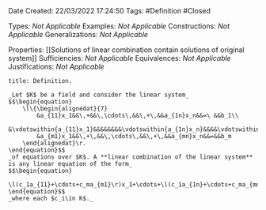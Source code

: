 <br />
<br />

Date Created: 22/03/2022 17:24:50
Tags: #Definition #Closed 

Types: _Not Applicable_
Examples: _Not Applicable_
Constructions: _Not Applicable_
Generalizations: _Not Applicable_

Properties: [[Solutions of linear combination contain solutions of original system]]
Sufficiencies: _Not Applicable_
Equivalences: _Not Applicable_
Justifications: _Not Applicable_

``` ad-Definition
title: Definition.

_Let $K$ be a field and consider the linear system_
$$\begin{equation}
    \l\{\begin{alignedat}{7}
        &a_{11}x_1&&\,+&&\,\cdots\,&&\,+\,&&a_{1n}x_n&&=\ &&b_1\\
        &\vdotswithin{a_{11}x_1}&&&&&&&&\vdotswithin{a_{1n}x_n}&&&&\vdotswithin{b_1}\\
        &a_{m1}x_1&&\,+\,&&\,\cdots\,&&\,+\,&&a_{mn}x_n&&=&&b_m
    \end{alignedat}\r.
\end{equation}$$
_of equations over $K$. A **linear combination of the linear system** is any linear equation of the form_
$$\begin{equation}
    \l(c_1a_{11}+\cdots+c_ma_{m1}\r)x_1+\cdots+\l(c_1a_{1n}+\cdots+c_ma_{mn}\r)x_n=c_1b_1+\cdots+c_mb_m
\end{equation}$$
_where each $c_i\in K$._

```
